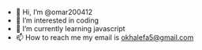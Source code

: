 - 👋 Hi, I’m @omar200412
- 👀 I’m interested in coding 
- 🌱 I’m currently learning javascript
- 📫 How to reach me my email is okhalefa5@gmail.com

<!---
omar200412/omar200412 is a ✨ special ✨ repository because its `README.md` (this file) appears on your GitHub profile.
You can click the Preview link to take a look at your changes.
--->
